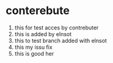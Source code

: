 # conterebute
1. this for test acces by contrebuter
2. this is added by elnsot
3. this to test branch added with elnsot
4. this my issu fix
5. this is good her

